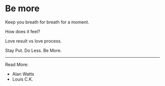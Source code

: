 # Be more

Keep you breath for breath for a moment.

How does it feel?

Love result vs love process.

Stay Put. Do Less. Be More.

* * *
Read More:
* Alan Watts
* Louis C.K.
